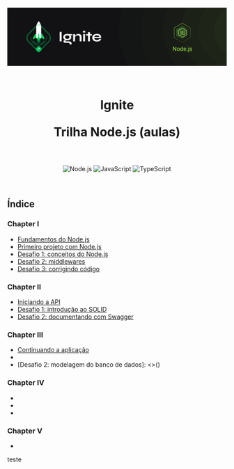 <p align="center">
  <img src=".github/capa-ignite-nodejs.png" alt="Ignite Node.js">
</p>

<br>

<h1 align="center">
  Ignite

  <br>

  Trilha Node.js (aulas)
</h1>

<br>

<p align="center">
  <img src="https://img.shields.io/badge/Node.js-339933?style=for-the-badge&logo=nodedotjs&logoColor=white" alt="Node.js">
  <img src="https://img.shields.io/badge/JavaScript-323330?style=for-the-badge&logo=javascript&logoColor=F7DF1E" alt="JavaScript">
  <img src="https://img.shields.io/badge/TypeScript-007ACC?style=for-the-badge&logo=typescript&logoColor=white" alt="TypeScript">
</p>

<br>

## Índice

### Chapter I
- [Fundamentos do Node.js](01-fundamentos-do-nodejs)
- [Primeiro projeto com Node.js](02-primeiro-projeto-nodejs)
- [Desafio 1: conceitos do Node.js](https://github.com/danillobr/ignite-desafio1-conceitos-nodejs)
- [Desafio 2: middlewares](https://github.com/danillobr/ignite-desafio2-middlewares)
- [Desafio 3: corrigindo código](https://github.com/danillobr/ignite-desafio3-corrigindo-codigo)

### Chapter II
- [Iniciando a API](03-iniciando-api)
- [Desafio 1: introdução ao SOLID](https://github.com/danillobr/ignite-desafio1-introducao-solid)
- [Desafio 2: documentando com Swagger](https://github.com/danillobr/ignite-desafio1-introducao-solid)

### Chapter III
- [Continuando a aplicação](04-continuando-aplicacao)
- [Desafio 1: database queries]: (https://github.com/danillobr/ignite-desafio1-database-queries)
- [Desafio 2: modelagem do banco de dados]: <>()

### Chapter IV
- [Testes e regras de negócio]: <> (05-testes-regras-negocio)
- [Desafio 1: testes unitários]: <> (https://github.com/danillobr/ignite-desafio1-testes-unitarios)
- [Desafio 2: testes de integração]: <> (https://github.com/danillobr/ignite-desafio2-testes-integracao)

### Chapter V
- [Trabalhando com Refresh Token e e-mail]: <> (06-trabalhando-refresh-token-email/)


[comment]: <> (This is a comment, it will not be included)

teste
